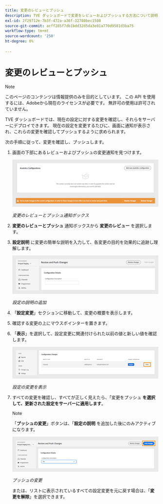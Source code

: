 ```yaml
---
title: 変更のレビューとプッシュ
description: TVE ダッシュボードで変更をレビューおよびプッシュする方法について説明します。
exl-id: 2f29712e-7b3f-472a-a36f-32780bec1508
source-git-commit: acff285f7db1bdd32d5da3e01a770d9581d3ba75
workflow-type: tm+mt
source-wordcount: '250'
ht-degree: 0%

---
```


# 変更のレビューとプッシュ

>[!NOTE]
>
>このページのコンテンツは情報提供のみを目的としています。 この API を使用するには、Adobeから現在のライセンスが必要です。 無許可の使用は許可されていません。

TVE ダッシュボードでは、現在の設定に対する変更を確認し、それらをサーバーにデプロイできます。 現在の設定を変更するたびに、画面に通知が表示され、これらの変更を確認してプッシュするように求められます。

次の手順に従って、変更を確認し、プッシュします。

1. 画面の下部にあるレビューおよびプッシュの変更通知を見つけます。

   ![ 変更通知のレビューとプッシュ ](../../assets/tve-dashboard/new-tve-dashboard/review/review-and-push-changes-banner-view.png)

   *変更のレビューとプッシュ通知ボックス*

1. **変更のレビューとプッシュ** 通知ボックスから **変更のレビュー** を選択します。

1. **設定説明** に変更の簡単な説明を入力して、各変更の目的を効果的に追跡し理解します。

   ![ 設定の説明の追加 ](../../assets/tve-dashboard/new-tve-dashboard/review/review-and-push-configuration-details-panel-view.png)

   *設定の説明の追加*

1. 「**設定変更**」セクションに移動して、変更の概要を表示します。

1. 確認する変更の上にマウスポインターを置きます。

1. 「**表示**」を選択して、設定変更に関連付けられた以前の値と新しい値を確認します。

   ![ 設定の変更を表示 ](../../assets/tve-dashboard/new-tve-dashboard/review/review-and-push-changes-view-button.png)

   *設定の変更を表示*

1. すべての変更を確認し、すべてが正しく見えたら、「変更をプッシュ **を選択して、更新された設定をサーバーに適用します**。

   >[!NOTE]
   >
   >「**プッシュの変更**」ボタンは、「**設定の説明** を追加した後にのみアクティブになります。

   ![ プッシュの変更 ](../../assets/tve-dashboard/new-tve-dashboard/review/review-and-push-push-changes-button.png)

   *プッシュの変更*

   または、リストに表示されているすべての設定変更を元に戻す場合は、「**変更を解除**」を選択できます。
